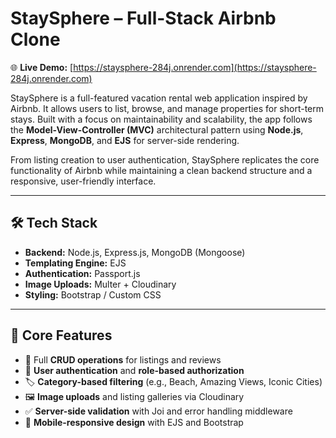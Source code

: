 # StaySphere – Full-Stack Airbnb Clone

🌐 **Live Demo:** [https://staysphere-284j.onrender.com](https://staysphere-284j.onrender.com)

StaySphere is a full-featured vacation rental web application inspired by Airbnb. It allows users to list, browse, and manage properties for short-term stays. Built with a focus on maintainability and scalability, the app follows the **Model-View-Controller (MVC)** architectural pattern using **Node.js**, **Express**, **MongoDB**, and **EJS** for server-side rendering.

From listing creation to user authentication, StaySphere replicates the core functionality of Airbnb while maintaining a clean backend structure and a responsive, user-friendly interface.

---

## 🛠️ Tech Stack

- **Backend:** Node.js, Express.js, MongoDB (Mongoose)
- **Templating Engine:** EJS
- **Authentication:** Passport.js
- **Image Uploads:** Multer + Cloudinary
- **Styling:** Bootstrap / Custom CSS

---

## 🚀 Core Features

- 🔧 Full **CRUD operations** for listings and reviews  
- 🔐 **User authentication** and **role-based authorization**  
- 🏷️ **Category-based filtering** (e.g., Beach, Amazing Views, Iconic Cities)  
- 🖼️ **Image uploads** and listing galleries via Cloudinary  
- ✅ **Server-side validation** with Joi and error handling middleware  
- 📱 **Mobile-responsive design** with EJS and Bootstrap



